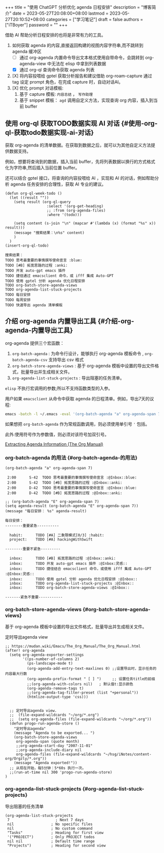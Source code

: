 +++
title = "使用 ChatGPT 分析优化 agenda 日程安排"
description = "博客简介"
date = 2023-05-27T20:08:00+08:00
lastmod = 2023-05-27T20:10:52+08:00
categories = ["学习笔记"]
draft = false
authors = ["iTBoyer"]
password = ""
+++

借助 AI 帮助分析日程安排的也将是非常有力的工具。 

1.  如何获取 agenda 的内容,直接返回构建的视图内容字符串,而不跳转到 agenda 缓冲区 
    -   [ ] 通过 org-agenda 内置命令导出文本格式使用自带命令，会跳转到 org-agenda-view 中无法在 elisp 中拿到列表数据
    -   [X] 通过 org-ql 查询命令获取 agenda 列表
2.  [X] 将内容投喂给 gptel 获取分析报告和建议借助 org-roam-capture 通过 tag 设定 prompt 角色，在完成 capture 时，自动对话AI。
3.  [X] 优化 prompt 对话模板: 
    1.  基于 capture 模板: `内容总结` ， `写作助理`
    2.  基于 snippet 模板： `agd` 调用自定义方法，实现查询 org 内容，插入到当前 buffer


## 使用 org-ql 获取TODO数据实现 AI 对话 {#使用-org-ql-获取todo数据实现-ai-对话}

获取 org-agenda 的清单数据。在获取到数据之后，就可以为其他自定义方法提供数据支持。 

例如，想要将查询到的数据，插入当前 buffer，先将列表数据以换行的方式格式化为字符串,然后插入当前位置 buffer。 

还可以结合 gptel 接口，将查询的内容投喂给 AI ，实现和 AI 的对话，例如帮助分析 agenda 任务安排的合理性，获取 AI 专业的建议。 

```elisp { linenos=true, linenostart=1, hl_lines=["0-0","0-0"] }
(defun org-ql-week-todo ()
  (let ((result ""))
    (setq result (org-ql-query
                   :select '(org-get-heading)
                   ;; :from (org-agenda-files)
                   :where '(todo)))

    (setq content (s-join "\n" (mapcar #'(lambda (x) (format "%s" x)) result)))
    (message "搜索结果：\n%s" content)
    )
  )
(insert-org-ql-todo)
```

```text
搜索结果：
TODO 思考最重要的事情撰写使命宣言 :blue:
TODO [#B] 拓宽思路的过程 :anki:
TODO 开发 auto-gpt emacs 插件
TODO 捷径通过 emacsclient 命令，或 ifff 集成 Auto-GPT
TODO 使用 gptel 分析 agenda 优化日程安排
TODO org-batch-store-agenda-views
TODO org-agenda-list-stuck-projects
TODO 每日安排
TODO 每周安排
TODO 快速导出 agenda 清单模板
```


## 介绍 org-agenda 内置导出工具 {#介绍-org-agenda-内置导出工具}

org-agenda 提供三个宏函数： 

1.  `org-batch-agenda` : 为命令行设计，能够执行 org-agenda 模板命令 , `org-batch-agenda-csv` 支持导出 csv 格式
2.  `org-batch-store-agenda-views` : 基于 org-agenda 模板中设置的导出文件格式，批量导出并生成相关文件。
3.  `org-agenda-list-stuck-projects` : 导出阻塞的任务清单。

`elisp` 不执行宏调用的参数;所以不支持函数类型的入参。 

用户如果 `emacsclient` 从命令中获取 agenda 的日程清单。例如，导出7天的议程: 

```sh { linenos=true, linenostart=1, hl_lines=["0-0","0-0"] }
emacs -batch -l ~/.emacs -eval '(org-batch-agenda "a" org-agenda-span 7)'
```

如果想把 `org-batch-agenda` 作为常规函数调用，则必须使用单引号 `'` 包括。 

此外:使用符号作为参数值，则必须对该符号加双引号。 

[Extracting Agenda Information (The Org Manual)](https://orgmode.org/manual/Extracting-Agenda-Information.html) 


### org-batch-agenda 的用法 {#org-batch-agenda-的用法}

```elisp { linenos=true, linenostart=1, hl_lines=["0-0","0-0"] }
(org-batch-agenda "a" org-agenda-span 7)
```

```text
 2:00      S-42  TODO 思考最重要的事情撰写使命宣言 :@Inbox::blue:
 2:00      S-42  TODO [#B] 拓宽思路的过程 :@Inbox::anki:
 2:00      D-42  TODO 思考最重要的事情撰写使命宣言 :@Inbox::blue:
 2:00      D-42  TODO [#B] 拓宽思路的过程 :@Inbox::anki:
```

```elisp { linenos=true, linenostart=1, hl_lines=["0-0","0-0"] }
;; (org-batch-agenda "E" org-agenda-span 7)
(setq agenda-result (org-batch-agenda "E" org-agenda-span 7))
(message "每日安排： %s" agenda-result)
```

```text
每日安排： 
--------重要紧急----------

  habit:      TODO [#A] 二象限模式[0/3] :habit:
  project:    TODO [#A] hackingWithSwift

--------重要不紧急---------

  inbox:      TODO [#B] 拓宽思路的过程 :@Inbox::anki:
  inbox:      TODO 开发 auto-gpt emacs 插件 :@Inbox:灵感::
  inbox:      TODO 捷径结合 emacsclient 命令，或使用 ifff 集成 Auto-GPT :@Inbox:灵感::
  inbox:      TODO 使用 gptel 分析 agenda 优化日程安排 :@Inbox::
  inbox:      TODO org-agenda-list-stuck-projects :@Inbox::
  inbox:      TODO org-batch-store-agenda-views :@Inbox::

-------紧急不重要-----------
```


### org-batch-store-agenda-views {#org-batch-store-agenda-views}

基于 org-agenda 模板中设置的导出文件格式，批量导出并生成相关文件。 

定时导出agenda view 

```elisp { linenos=true, linenostart=1, hl_lines=["0-0","0-0"] }
;; https://mudan.wiki/Emacs/The_Org_Manual/The_Org_Manual.html
(after! org-agenda
  (setq org-agenda-exporter-settings
        '((ps-number-of-columns 2)
          (ps-landscape-mode t)
          (org-agenda-add-entry-text-maxlines 0) ;;设置导出时，显示任务的内容最大行数
          (org-agenda-prefix-format " [ ] ")     ;; 设置任务title的前缀
          ;;(org-agenda-with-colors nil)   ; 默认值t:显示颜色
          (org-agenda-remove-tags t)
          ;;(org-agenda-tag-filter-preset (list "+personal"))
          (htmlize-output-type 'css)))


  ;; 定时导出agenda view.
  ;;  (file-expand-wildcards "~/org/*.org")
  ;;  (setq org-agenda-files (file-expand-wildcards "~/org/*.org"))
  (defun progo-run-agenda-store ()
    "定时导出agenda"
    (message "Agenda to be exported... ")
    (org-batch-store-agenda-views
     org-agenda-span (quote month)
     ;;org-agenda-start-day "2007-11-01"
     ;;org-agenda-include-diary nil
     org-agenda-files (file-expand-wildcards "~/hsg/iNotes/content-org/Orgzly/*.org"))
    (message "Agenda exported!"))
  ;; 从现在开始，每5分钟：5*60s 执行一次。
  ;;(run-at-time nil 300 'progo-run-agenda-store)
)
```


### org-agenda-list-stuck-projects {#org-agenda-list-stuck-projects}

导出阻塞的任务清单 

```elisp { linenos=true, linenostart=1, hl_lines=["0-0","0-0"] }
(org-agenda-list-stuck-projects
 7                     ; Next 7 days
 nil                 ; No specific files
 nil                 ; No custom command
 "Tasks"             ; Heading for first view
 '("PROJECT")        ; Only PROJECT todos
 nil nil             ; Default time range
 "Projects")         ; Heading for second view
```

